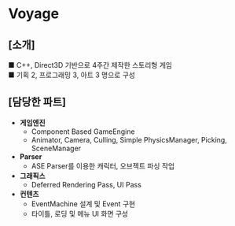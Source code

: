 # Voyage
## [소개]
■ C++, Direct3D 기반으로 4주간 제작한 스토리형 게임<br/> 
■ 기획 2, 프로그래밍 3, 아트 3 명으로 구성

## [담당한 파트]
- **게임엔진**
    - Component Based GameEngine
    - Animator, Camera, Culling, Simple PhysicsManager, Picking, SceneManager
- **Parser**
    - ASE Parser를 이용한 캐릭터, 오브젝트 파싱 작업
- **그래픽스**
    - Deferred Rendering Pass, UI Pass
- **컨텐츠**
    - EventMachine 설계 및 Event 구현
    - 타이틀, 로딩 및 메뉴 UI 화면 구성
